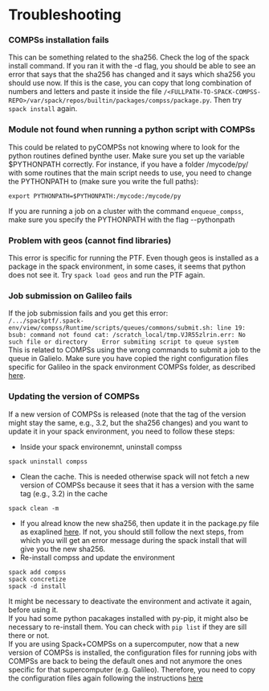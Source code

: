 # Troubleshooting

### COMPSs installation fails
This can be something related to the sha256. Check the log of the spack install command. If you ran it with the -d flag, you should be able to see an error that says that the sha256 has changed and it says which sha256 you should use now. If this is the case, you can copy that long combination of numbers and letters and paste it inside the file `/<FULLPATH-TO-SPACK-COMPSS-REPO>/var/spack/repos/builtin/packages/compss/package.py`. Then try `spack install` again.

### Module not found when running a python script with COMPSs
This could be related to pyCOMPSs not knowing where to look for the python routines defined bynthe user. Make sure you set up the variable $PYTHONPATH correctly. For instance, if you have a folder /mycode/py/ with some routines that the main script needs to use, you need to change the PYTHONPATH to (make sure you write the full paths):
```
export PYTHONPATH=$PYTHONPATH:/mycode:/mycode/py
```
If you are running a job on a cluster with the command `enqueue_compss`,  make sure you specify the PYTHONPATH with the flag --pythonpath
  
### Problem with geos (cannot find libraries)
  This error is specific for running the PTF. Even though geos is installed as a package in the spack environment, in some cases, it seems that python does not see it. Try `spack load geos` and run the PTF again.   

### Job submission on Galileo fails
If the job submission fails and you get this error:   
`/.../spackptf/.spack-env/view/compss/Runtime/scripts/queues/commons/submit.sh: line 19: bsub: command not found
cat: /scratch_local/tmp.VJR55zlrin.err: No such file or directory   
Error submiting script to queue system`   
This is related to COMPSs using the wrong commands to submit a job to the queue in Galielo. Make sure you have copied the right configuration files specific for Galileo in the spack environment COMPSs folder, as described [here](galileo.md).    

### Updating the version of COMPSs
If a new version of COMPSs is released (note that the tag of the version might stay the same, e.g., 3.2, but the sha256 changes) and you want to update it in your spack environment, you need to follow these steps:   

- Inside your spack environemnt, uninstall compss   
```
spack uninstall compss
```   

- Clean the cache. This is needed otherwise spack will not fetch a new version of COMPSs because it sees that it has a version with the same tag (e.g., 3.2) in the cache   
```
spack clean -m   
```

- If you alread know the new sha256, then update it in the package.py file as exaplined [here](#compss-installation-fails). If not, you should still follow the next steps, from which you will get an error message during the spack install that will give you the new sha256.   
- Re-install compss and update the environment   
```
spack add compss   
spack concretize   
spack -d install
```

It might be necessary to deactivate the environment and activate it again, before using it.   
If you had some python pacakages installed with py-pip, it might also be necessary to re-install them. You can check with `pip list` if they are sill there or not.   
If you are using Spack+COMPSs on a supercomputer, now that a new version of COMPSs is installed, the configuration files for running jobs with COMPSs are back to being the default ones and not anymore the ones specific for that supercomputer (e.g. Galileo). Therefore, you need to copy the configuration files again following the instructions [here](galileo.md)